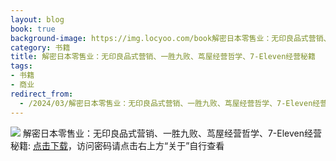 ```yaml
---
layout: blog
book: true
background-image: https://img.locyoo.com/book解密日本零售业：无印良品式营销、一胜九败、茑屋经营哲学、7-Eleven经营秘籍.jpg
category: 书籍
title: 解密日本零售业：无印良品式营销、一胜九败、茑屋经营哲学、7-Eleven经营秘籍
tags:
- 书籍
- 商业
redirect_from:
  - /2024/03/解密日本零售业：无印良品式营销、一胜九败、茑屋经营哲学、7-Eleven经营秘籍/
---
```

![](https://img.locyoo.com/book解密日本零售业：无印良品式营销、一胜九败、茑屋经营哲学、7-Eleven经营秘籍.jpg)
解密日本零售业：无印良品式营销、一胜九败、茑屋经营哲学、7-Eleven经营秘籍: <a name = "ref1" href="https://url18.ctfile.com/f/50983618-1363199111-2812bc?p=3619">点击下载</a>，访问密码请点击右上方“关于”自行查看